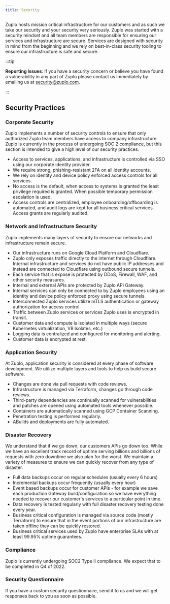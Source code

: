 ```yaml
---
title: Security
---
```


Zuplo hosts mission critical infrastructure for our customers and as such we take our security and your security very seriously. Zuplo was started with a security mindset and all team members are responsible for ensuring our services and infrastructure are secure. Services are designed with security in mind from the beginning and we rely on best-in-class security tooling to ensure our infrastructure is safe and secure.

:::tip

**Reporting Issues**: If you have a security concern or believe you have found a vulnerability in any part of Zuplo please contact us immediately by emailing us at <security@zuplo.com>.

:::

## Security Practices

### Corporate Security

Zuplo implements a number of security controls to ensure that only authorized Zuplo team members have access to company infrastructure. Zuplo is currently in the process of undergoing SOC 2 compliance, but this section is intended to give a high level of our security practices.

- Access to services, applications, and infrastructure is controlled via SSO using our corporate identity provider.
- We require strong, phishing-resistant 2FA on all identity accounts.
- We rely on identity and device policy enforced access controls for all services.
- No access is the default, when access to systems is granted the least privilege required is granted. When possible temporary permission escalation is used.
- Access controls are centralized, employee onboarding/offboarding is automated, and audit logs are kept for all business critical services. Access grants are regularly audited.

### Network and Infrastructure Security

Zuplo implements many layers of security to ensure our networks and infrastructure remain secure.

- Our infrastructure runs on Google Cloud Platform and Cloudflare.
- Zuplo only exposes traffic directly to the internet through Cloudflare. Internal infrastructure and services do not have public IP addresses and instead are connected to Cloudflare using outbound secure tunnels.
- Each service that is expose is protected by DDoS, Firewall, WAF, and other security measures.
- Internal and external APIs are protected by Zuplo API Gateway.
- Internal services can only be connected to by Zuplo employees using an identity and device policy enforced proxy using secure tunnels.
- Interconnected Zuplo services utilize mTLS authentication or gateway authorization for access control.
- Traffic between Zuplo services or services Zuplo uses is encrypted in transit.
- Customer data and compute is isolated in multiple ways (secure Kubernetes virtualization, V8 Isolates, etc.)
- Logging data is centralized and configured for monitoring and alerting.
- Customer data is encrypted at rest.

### Application Security

At Zuplo, application security is considered at every phase of software development. We utilize multiple layers and tools to help us build secure software.

- Changes are done via pull requests with code reviews.
- Infrastructure is managed via Terraform, changes go through code reviews.
- Third-party dependencies are continually scanned for vulnerabilities and patches are opened using automated tools whenever possible.
- Containers are automatically scanned using GCP Container Scanning.
- Penetration testing is performed regularly.
- ABuilds and deployments are fully automated.

### Disaster Recovery

We understand that if we go down, our customers APIs go down too. While we have an excellent track record of uptime serving billions and billions of requests with zero downtime we also plan for the worst. We maintain a variety of measures to ensure we can quickly recover from any type of disaster.

- Full data backups occur on regular schedules (usually every 6 hours)
- Incremental backups occur frequently (usually every hour)
- Event based backups occur for customer APIs - for example we save each production Gateway build/configuration so we have everything needed to recover our customer's services to a particular point in time.
- Data recovery is tested regularly with full disaster recovery testing done every year.
- Business critical configuration is managed via source code (mostly Terraform) to ensure that in the event portions of our infrastructure are taken offline they can be quickly restored.
- Business critical services used by Zuplo have enterprise SLAs with at least 99.95% uptime guarantees.

### Compliance

Zuplo is currently undergoing SOC2 Type II compliance. We expect that to be completed in Q4 of 2022.

### Security Questionnaire

If you have a custom security questionnaire, send it to us and we will get responses back to you as soon as possible.
